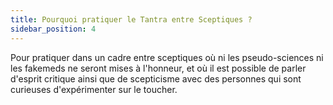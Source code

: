 ```yaml
---
title: Pourquoi pratiquer le Tantra entre Sceptiques ?
sidebar_position: 4
---
```


Pour pratiquer dans un cadre entre sceptiques où ni les pseudo-sciences ni les fakemeds ne seront mises à l'honneur, et où il est possible de parler d'esprit critique ainsi que de scepticisme avec des personnes qui sont curieuses d'expérimenter sur le toucher.
